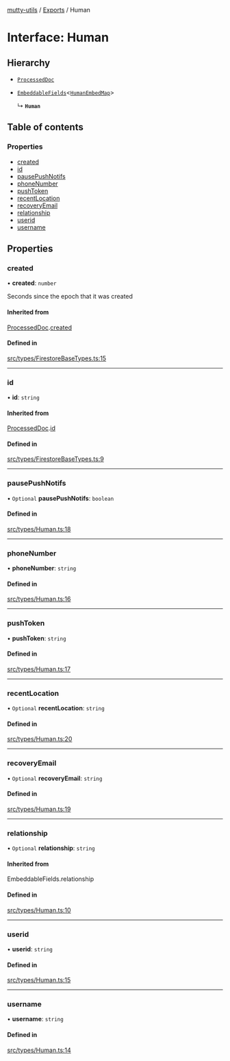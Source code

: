 [mutty-utils](../README.md) / [Exports](../modules.md) / Human

# Interface: Human

## Hierarchy

- [`ProcessedDoc`](ProcessedDoc.md)

- [`EmbeddableFields`](../modules.md#embeddablefields)<[`HumanEmbedMap`](../modules.md#humanembedmap)\>

  ↳ **`Human`**

## Table of contents

### Properties

- [created](Human.md#created)
- [id](Human.md#id)
- [pausePushNotifs](Human.md#pausepushnotifs)
- [phoneNumber](Human.md#phonenumber)
- [pushToken](Human.md#pushtoken)
- [recentLocation](Human.md#recentlocation)
- [recoveryEmail](Human.md#recoveryemail)
- [relationship](Human.md#relationship)
- [userid](Human.md#userid)
- [username](Human.md#username)

## Properties

### created

• **created**: `number`

Seconds since the epoch that it was created

#### Inherited from

[ProcessedDoc](ProcessedDoc.md).[created](ProcessedDoc.md#created)

#### Defined in

[src/types/FirestoreBaseTypes.ts:15](https://github.com/jonlaing/mutty-utils/blob/3ab5f76/src/types/FirestoreBaseTypes.ts#L15)

___

### id

• **id**: `string`

#### Inherited from

[ProcessedDoc](ProcessedDoc.md).[id](ProcessedDoc.md#id)

#### Defined in

[src/types/FirestoreBaseTypes.ts:9](https://github.com/jonlaing/mutty-utils/blob/3ab5f76/src/types/FirestoreBaseTypes.ts#L9)

___

### pausePushNotifs

• `Optional` **pausePushNotifs**: `boolean`

#### Defined in

[src/types/Human.ts:18](https://github.com/jonlaing/mutty-utils/blob/3ab5f76/src/types/Human.ts#L18)

___

### phoneNumber

• **phoneNumber**: `string`

#### Defined in

[src/types/Human.ts:16](https://github.com/jonlaing/mutty-utils/blob/3ab5f76/src/types/Human.ts#L16)

___

### pushToken

• **pushToken**: `string`

#### Defined in

[src/types/Human.ts:17](https://github.com/jonlaing/mutty-utils/blob/3ab5f76/src/types/Human.ts#L17)

___

### recentLocation

• `Optional` **recentLocation**: `string`

#### Defined in

[src/types/Human.ts:20](https://github.com/jonlaing/mutty-utils/blob/3ab5f76/src/types/Human.ts#L20)

___

### recoveryEmail

• `Optional` **recoveryEmail**: `string`

#### Defined in

[src/types/Human.ts:19](https://github.com/jonlaing/mutty-utils/blob/3ab5f76/src/types/Human.ts#L19)

___

### relationship

• `Optional` **relationship**: `string`

#### Inherited from

EmbeddableFields.relationship

#### Defined in

[src/types/Human.ts:10](https://github.com/jonlaing/mutty-utils/blob/3ab5f76/src/types/Human.ts#L10)

___

### userid

• **userid**: `string`

#### Defined in

[src/types/Human.ts:15](https://github.com/jonlaing/mutty-utils/blob/3ab5f76/src/types/Human.ts#L15)

___

### username

• **username**: `string`

#### Defined in

[src/types/Human.ts:14](https://github.com/jonlaing/mutty-utils/blob/3ab5f76/src/types/Human.ts#L14)
